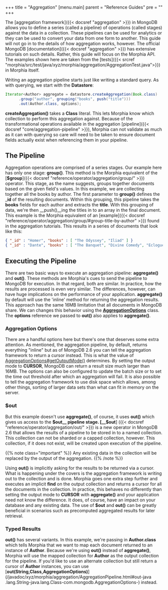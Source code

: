 +++
title = "Aggregation"
[menu.main]
  parent = "Reference Guides"
  pre = "<i class='fa fa-file-text-o'></i>"
+++

The [aggregation framework]({{< docsref "aggregation" >}}) in MongoDB allows you to define a series (called a pipeline) of
operations (called stages) against the data in a collection.  These pipelines can be used for analytics or they can be used to
convert your data from one form to another.  This guide will not go in to the details of how aggregation works, however.  The official
 MongoDB [documentation]({{< docsref "aggregation" >}}) has extensive tutorials on such details.  Rather, this
 guide will
 focus on the Morphia API.  The examples shown here are taken from the [tests]({{< srcref
  "morphia/src/test/java/xyz/morphia/aggregation/AggregationTest.java">}}) in Morphia itself.

Writing an aggregation pipeline starts just like writing a standard query.  As with querying, we start with the __Datastore__:

```java
Iterator<Author> aggregate = datastore.createAggregation(Book.class)
      .group("author", grouping("books", push("title")))
      .out(Author.class, options);
```

__createAggregation()__ takes a __Class__ literal.  This lets Morphia know which collection to perform this aggregation
against.  Because of the transformational operations available in the aggregation [pipeline]({{< docsref "core/aggregation-pipeline" >}}),
 Morphia can not validate as much as it can with querying so care will need to be taken to ensure
 document fields actually exist when referencing them in your pipeline.

## The Pipeline
Aggregation operations are comprised of a series stages.  Our example here has only one stage: __group()__.  This method is the Morphia
equivalent of the [__$group__]({{< docsref "reference/operator/aggregation/group/" >}}) operator.  This stage, as the name
suggests, groups together documents based on the given field's values.  In this example, we are collecting together all the books by
author.  The first parameter to __group()__ defines the ___id__ of the resulting documents.  Within this grouping, this pipeline takes the
__books__ fields for each author and extracts the __title__.  With this grouping of data, we're then __push()__ing the titles in to an array
in the final document.  This example is the Morphia equivalent of an [example]({{< docsref
"reference/operator/aggregation/group/#group-title-by-author" >}}) found in the aggregation tutorials.  This results in a series of
 documents that look like this:

 ```json
 { "_id" : "Homer", "books" : [ "The Odyssey", "Iliad" ] }
 { "_id" : "Dante", "books" : [ "The Banquet", "Divine Comedy", "Eclogues" ] }
 ```

## Executing the Pipeline

There are two basic ways to execute an aggregation pipeline:  __aggregate()__ and __out()__.  These methods are Morphia's cues to send the
 pipeline to MongoDB for execution.  In that regard, both are similar.  In practice, how the results are processed is even very similar.
  The differences, however, can have huge implications on the performance of your application.  __aggregate()__ by default will use the
 'inline' method for returning the aggregation results.  This approach has the same 16MB limitation that all documents in MongoDB share.
  We can changes this behavior using the [__AggregationOptions__](http://api.mongodb.org/java/3.0/com/mongodb/AggregationOptions.html)
  class.  The __options__ reference we passed to __out()__ also applies to __aggregate()__.

### Aggregation Options

There are a handful options here but there's one that deserves some extra attention. As mentioned, the aggregation pipeline, by default,
 returns everything "inline" but as of MongoDB 2.6 you can tell the aggregation framework to return a cursor instead.  This is what the
 value of [AggregationOptions#getOutputMode()](http://api.mongodb.org/java/3.0/com/mongodb/AggregationOptions.html#getOutputMode--)
 determines.  By setting the output mode to __CURSOR__, MongoDB can return a result size much larger than 16MB.  The options can also be
 configured to update the batch size or to set the time out threshold after which an aggregation will fail.  It is also possible to tell
  the aggregation framework to use disk space which allows, among other things, sorting of larger data sets than what can fit in memory
  on the server.

### $out

But this example doesn't use __aggregate()__, of course, it uses __out()__ which gives us access to the __$out__ pipeline stage.  [__$out__]
({{< docsref "reference/operator/aggregation/out/" >}}) is a new operator in MongoDB 2.6 that allows the results of a
pipeline to be stored in to a named collection.  This collection can not be sharded or a capped collection, however.  This collection,
if it does not exist, will be created upon execution of the pipeline.

{{% note class="important" %}}
Any existing data in the collection will be replaced by the output of the aggregation.
{{% /note %}}

Using __out()__ is implicitly asking for the results to be returned via a cursor.  What is happening under the covers is the aggregation
framework is writing out to the collection and is done.  Morphia goes one extra step further and executes an implicit __find__ on the output
collection and returns a cursor for all the documents in the collection.  In practice, this behaves no differently than setting the
output mode to __CURSOR__ with __aggregate()__ and your application need not know the difference.  It does, of course, have an impact on your
database and any existing data.  The use of __$out__ and __out()__ can be greatly beneficial in scenarios such as precomputed aggregated
results for later retrieval.

### Typed Results

__out()__ has several variants.  In this example, we're passing in __Author.class__ which tells Morphia that we want to map each document
returned to an instance of __Author__.  Because we're using __out()__ instead of __aggregate()__, Morphia will use the mapped collection for
__Author__ as the output collection for the pipeline.  If you'd like to use an alternate collection but still return a cursor of __Author__
instances, you can use [__out(String,Class,AggregationOptions)__](/javadoc/xyz/morphia/aggregation/AggregationPipeline.html#out-java
.lang.String-java.lang.Class-com.mongodb.AggregationOptions-) instead.